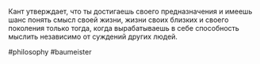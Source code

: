 Кант утверждает, что ты достигаешь своего предназначения и имеешь шанс понять смысл своей жизни, жизни своих близких и своего поколения только тогда, когда вырабатываешь в себе способность мыслить независимо от суждений других людей.

#philosophy #baumeister